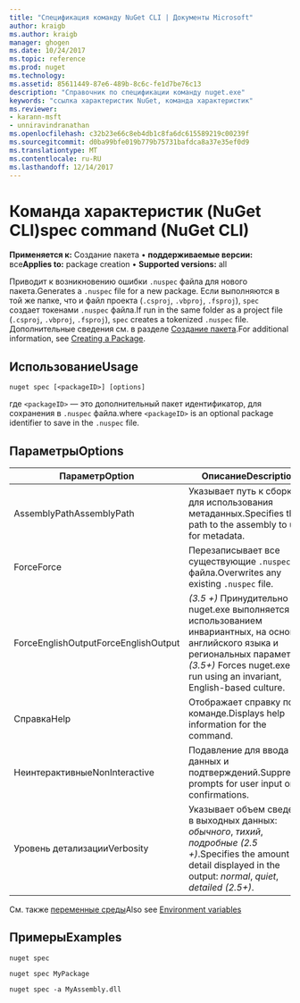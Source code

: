 ```yaml
---
title: "Спецификация команду NuGet CLI | Документы Microsoft"
author: kraigb
ms.author: kraigb
manager: ghogen
ms.date: 10/24/2017
ms.topic: reference
ms.prod: nuget
ms.technology: 
ms.assetid: 85611449-87e6-489b-8c6c-fe1d7be76c13
description: "Справочник по спецификации команду nuget.exe"
keywords: "ссылка характеристик NuGet, команда характеристик"
ms.reviewer:
- karann-msft
- unniravindranathan
ms.openlocfilehash: c32b23e66c8eb4db1c8fa6dc615589219c00239f
ms.sourcegitcommit: d0ba99bfe019b779b75731bafdca8a37e35ef0d9
ms.translationtype: MT
ms.contentlocale: ru-RU
ms.lasthandoff: 12/14/2017
---
```

# <a name="spec-command-nuget-cli"></a><span data-ttu-id="ccc7e-104">Команда характеристик (NuGet CLI)</span><span class="sxs-lookup"><span data-stu-id="ccc7e-104">spec command (NuGet CLI)</span></span>

<span data-ttu-id="ccc7e-105">**Применяется к:** Создание пакета &bullet; **поддерживаемые версии:** все</span><span class="sxs-lookup"><span data-stu-id="ccc7e-105">**Applies to:** package creation &bullet; **Supported versions:** all</span></span>

<span data-ttu-id="ccc7e-106">Приводит к возникновению ошибки `.nuspec` файла для нового пакета.</span><span class="sxs-lookup"><span data-stu-id="ccc7e-106">Generates a `.nuspec` file for a new package.</span></span> <span data-ttu-id="ccc7e-107">Если выполняются в той же папке, что и файл проекта (`.csproj`, `.vbproj`, `.fsproj`), `spec` создает токенами `.nuspec` файла.</span><span class="sxs-lookup"><span data-stu-id="ccc7e-107">If run in the same folder as a project file (`.csproj`, `.vbproj`, `.fsproj`), `spec` creates a tokenized `.nuspec` file.</span></span> <span data-ttu-id="ccc7e-108">Дополнительные сведения см. в разделе [Создание пакета](../create-packages/creating-a-package.md).</span><span class="sxs-lookup"><span data-stu-id="ccc7e-108">For additional information, see [Creating a Package](../create-packages/creating-a-package.md).</span></span>

## <a name="usage"></a><span data-ttu-id="ccc7e-109">Использование</span><span class="sxs-lookup"><span data-stu-id="ccc7e-109">Usage</span></span>

```
nuget spec [<packageID>] [options]
```

<span data-ttu-id="ccc7e-110">где `<packageID>` — это дополнительный пакет идентификатор, для сохранения в `.nuspec` файла.</span><span class="sxs-lookup"><span data-stu-id="ccc7e-110">where `<packageID>` is an optional package identifier to save in the `.nuspec` file.</span></span>

## <a name="options"></a><span data-ttu-id="ccc7e-111">Параметры</span><span class="sxs-lookup"><span data-stu-id="ccc7e-111">Options</span></span>

| <span data-ttu-id="ccc7e-112">Параметр</span><span class="sxs-lookup"><span data-stu-id="ccc7e-112">Option</span></span> | <span data-ttu-id="ccc7e-113">Описание</span><span class="sxs-lookup"><span data-stu-id="ccc7e-113">Description</span></span> |
| --- | --- |
| <span data-ttu-id="ccc7e-114">AssemblyPath</span><span class="sxs-lookup"><span data-stu-id="ccc7e-114">AssemblyPath</span></span> | <span data-ttu-id="ccc7e-115">Указывает путь к сборке для использования метаданных.</span><span class="sxs-lookup"><span data-stu-id="ccc7e-115">Specifies the path to the assembly to use for metadata.</span></span> |
| <span data-ttu-id="ccc7e-116">Force</span><span class="sxs-lookup"><span data-stu-id="ccc7e-116">Force</span></span> | <span data-ttu-id="ccc7e-117">Перезаписывает все существующие `.nuspec` файла.</span><span class="sxs-lookup"><span data-stu-id="ccc7e-117">Overwrites any existing `.nuspec` file.</span></span> |
| <span data-ttu-id="ccc7e-118">ForceEnglishOutput</span><span class="sxs-lookup"><span data-stu-id="ccc7e-118">ForceEnglishOutput</span></span> | <span data-ttu-id="ccc7e-119">*(3.5 +)*  Принудительно nuget.exe выполняется с использованием инвариантных, на основе английского языка и региональных параметров.</span><span class="sxs-lookup"><span data-stu-id="ccc7e-119">*(3.5+)* Forces nuget.exe to run using an invariant, English-based culture.</span></span> |
| <span data-ttu-id="ccc7e-120">Справка</span><span class="sxs-lookup"><span data-stu-id="ccc7e-120">Help</span></span> | <span data-ttu-id="ccc7e-121">Отображает справку по команде.</span><span class="sxs-lookup"><span data-stu-id="ccc7e-121">Displays help information for the command.</span></span> |
| <span data-ttu-id="ccc7e-122">Неинтерактивные</span><span class="sxs-lookup"><span data-stu-id="ccc7e-122">NonInteractive</span></span> | <span data-ttu-id="ccc7e-123">Подавление для ввода данных и подтверждений.</span><span class="sxs-lookup"><span data-stu-id="ccc7e-123">Suppresses prompts for user input or confirmations.</span></span> |
| <span data-ttu-id="ccc7e-124">Уровень детализации</span><span class="sxs-lookup"><span data-stu-id="ccc7e-124">Verbosity</span></span> | <span data-ttu-id="ccc7e-125">Указывает объем сведений в выходных данных: *обычного*, *тихий*, *подробные (2.5 +)*.</span><span class="sxs-lookup"><span data-stu-id="ccc7e-125">Specifies the amount of detail displayed in the output: *normal*, *quiet*, *detailed (2.5+)*.</span></span> |

<span data-ttu-id="ccc7e-126">См. также [переменные среды](cli-ref-environment-variables.md)</span><span class="sxs-lookup"><span data-stu-id="ccc7e-126">Also see [Environment variables](cli-ref-environment-variables.md)</span></span>

## <a name="examples"></a><span data-ttu-id="ccc7e-127">Примеры</span><span class="sxs-lookup"><span data-stu-id="ccc7e-127">Examples</span></span>

```
nuget spec

nuget spec MyPackage

nuget spec -a MyAssembly.dll
```
